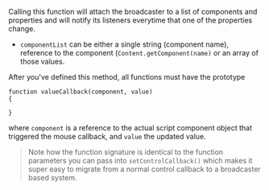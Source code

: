 Calling this function will attach the broadcaster to a list of components and properties and will notify its listeners everytime that one of the properties change.

- `componentList` can be either a single string (component name), reference to the component (`Content.getComponent(name)` or an array of those values.

After you've defined this method, all functions must have the prototype

``` 
function valueCallback(component, value)
{
	
}
```

where `component` is a reference to the actual script component object that triggered the mouse callback, and `value` the updated value.

> Note how the function signature is identical to the function parameters you can pass into `setControlCallback()` which makes it super easy to migrate from a normal control callback to a broadcaster based system.